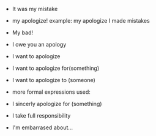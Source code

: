 - It was my mistake 
- my apologize! example: my apologize I made mistakes 
- My bad! 
- I owe you an apology 
- I want to apologize 
- I want to apologize for(something) 
- I want to apologize to (someone) 

- more formal expressions used:
- I sincerly apologize for (something) 
- I take full responsibility 
- I'm embarrased about...